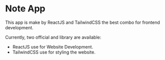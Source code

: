 # Note App

This app is make by ReactJS and TailwindCSS the best combo for frontend development.

Currently, two official  and library are available:

- ReactJS use for Website Development.
- TailwindCSS use for styling the website.
